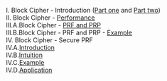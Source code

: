 I. Block Cipher - Introduction (<a href="http://geekresearchlab.net/coursera/crypto1/block-ciphers-1.jpg">Part one</a> and 
<a href="http://geekresearchlab.net/coursera/crypto1/block-ciphers-2.jpg">Part two</a>)<br>
II. Block Cipher - <a href="http://geekresearchlab.net/coursera/crypto1/block-ciphers-perf.jpg">Performance</a><br>
III.A.Block Cipher - <a href="http://geekresearchlab.net/coursera/crypto1/block-ciphers-prf-prp.jpg">PRF and PRP</a><br>
III.B.Block Cipher - PRF and PRP - <a href="http://geekresearchlab.net/coursera/crypto1/block-ciphers-prf-prp-example.jpg">Example</a><br>
IV. Block Cipher - Secure PRF <br>
IV.A.<a href="http://geekresearchlab.net/coursera/crypto1/block-ciphers-secure-prf.jpg">Introduction</a><br>
IV.B.<a href="http://geekresearchlab.net/coursera/crypto1/block-ciphers-secure-prf-intuition.jpg">Intuition</a><br>
IV.C.<a href="http://geekresearchlab.net/coursera/crypto1/block-ciphers-secure-prf-example.jpg">Example</a><br>
IV.D.<a href="http://geekresearchlab.net/coursera/crypto1/block-ciphers-secure-prf-appln.jpg">Application</a>
